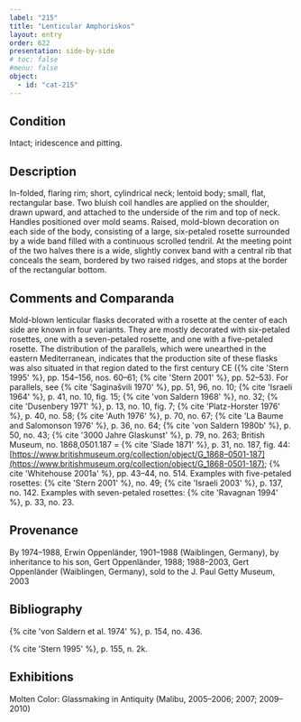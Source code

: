 ```yaml
---
label: "215"
title: "Lenticular Amphoriskos"
layout: entry
order: 622
presentation: side-by-side
# toc: false
#menu: false 
object:
  - id: "cat-215"
---
```


## Condition

Intact; iridescence and pitting.

## Description

In-folded, flaring rim; short, cylindrical neck; lentoid body; small, flat, rectangular base. Two bluish coil handles are applied on the shoulder, drawn upward, and attached to the underside of the rim and top of neck. Handles positioned over mold seams. Raised, mold-blown decoration on each side of the body, consisting of a large, six-petaled rosette surrounded by a wide band filled with a continuous scrolled tendril. At the meeting point of the two halves there is a wide, slightly convex band with a central rib that conceals the seam, bordered by two raised ridges, and stops at the border of the rectangular bottom.

## Comments and Comparanda

Mold-blown lenticular flasks decorated with a rosette at the center of each side are known in four variants. They are mostly decorated with six-petaled rosettes, one with a seven-petaled rosette, and one with a five-petaled rosette. The distribution of the parallels, which were unearthed in the eastern Mediterranean, indicates that the production site of these flasks was also situated in that region dated to the first century CE ({% cite 'Stern 1995' %}, pp. 154–156, nos. 60–61; {% cite 'Stern 2001' %}, pp. 52–53). For parallels, see {% cite 'Saginašvili 1970' %}, pp. 51, 96, no. 10; {% cite 'Israeli 1964' %}, p. 41, no. 10, fig. 15; {% cite 'von Saldern 1968' %}, no. 32; {% cite 'Dusenbery 1971' %}, p. 13, no. 10, fig. 7; {% cite 'Platz-Horster 1976' %}, p. 40, no. 58; {% cite 'Auth 1976' %}, p. 70, no. 67; {% cite 'La Baume and Salomonson 1976' %}, p. 36, no. 64; {% cite 'von Saldern 1980b' %}, p. 50, no. 43; {% cite '3000 Jahre Glaskunst' %}, p. 79, no. 263; British Museum, no. 1868,0501.187 =  {% cite 'Slade 1871' %}, p. 31, no. 187, fig. 44: [https://www.britishmuseum.org/collection/object/G_1868–0501-187](https://www.britishmuseum.org/collection/object/G_1868-0501-187); {% cite 'Whitehouse 2001a' %}, pp. 43–44, no. 514. Examples with five-petaled rosettes: {% cite 'Stern 2001' %}, no. 49; {% cite 'Israeli 2003' %}, p. 137, no. 142. Examples with seven-petaled rosettes: {% cite 'Ravagnan 1994' %}, p. 33, no. 23.

## Provenance

By 1974–1988, Erwin Oppenländer, 1901–1988 (Waiblingen, Germany), by inheritance to his son, Gert Oppenländer, 1988; 1988–2003, Gert Oppenländer (Waiblingen, Germany), sold to the J. Paul Getty Museum, 2003

## Bibliography

{% cite 'von Saldern et al. 1974' %}, p. 154, no. 436.

{% cite 'Stern 1995' %}, p. 155, n. 2k.

## Exhibitions

Molten Color: Glassmaking in Antiquity (Malibu, 2005–2006; 2007; 2009–2010)